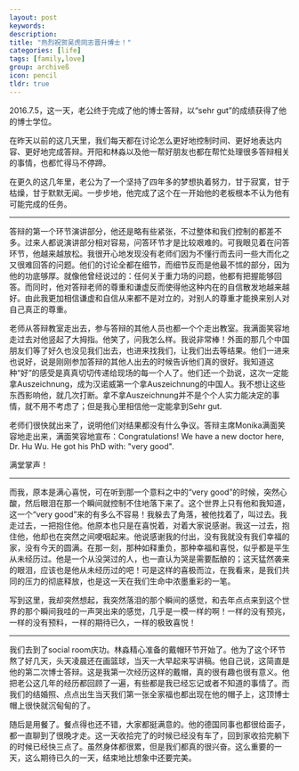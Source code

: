 ```yaml
---
layout: post
keywords: 
description: 
title: "热烈祝贺吴虎同志晋升博士！"
categories: [life]
tags: [family,love]
group: archiveß
icon: pencil
tldr: true
---
```


2016.7.5，这一天，老公终于完成了他的博士答辩，以“sehr gut”的成绩获得了他的博士学位。

在昨天以前的这几天里，我们每天都在讨论怎么更好地控制时间、更好地表达内容、更好地完成答辩。开阳和林淼以及他一帮好朋友也都在帮忙处理很多答辩相关的事情，也都忙得马不停蹄。

在更久的这几年里，老公为了一个坚持了四年多的梦想执着努力，甘于寂寞，甘于枯燥，甘于默默无闻。一步步地，他完成了这个在一开始他的老板根本不认为他有可能完成的任务。

---

答辩的第一个环节演讲部分，他还是略有些紧张，不过整体和我们控制的都差不多。过来人都说演讲部分相对容易，问答环节才是比较艰难的。可我眼见着在问答环节，他越来越放松。我很开心地发现没有老师们因为不懂行而去问一些大而化之又很难回答的问题。他们的讨论全都在细节，而细节反而是他最不怵的部分，因为他的功底够厚。就像他曾经说过的：任何关于重力场的问题，他都有把握能够回答。而同时，他对答辩老师的尊重和谦虚反而使得他这种内在的自信散发地越来越好。由此我更加相信谦虚和自信从来都不是对立的，对别人的尊重才能换来别人对自己真正的尊重。

老师从答辩教室走出去，参与答辩的其他人员也都一个个走出教室。我满面笑容地走过去对他竖起了大拇指。他笑了，问我怎么样。我说非常棒！外面的那几个中国朋友们等了好久也没见我们出去，也进来找我们，让我们出去等结果。他们一进来也说好，说是刚刚参加答辩的其他人出去的时候告诉他们真的很好。我知道这种“好”的感受是真真切切传递给现场的每一个人了。他们还一个劲说，这次一定能拿Auszeichnung，成为汉诺威第一个拿Auszeichnung的中国人。我不想让这些东西影响他，就几次打断。拿不拿Auszeichnung并不是个个人实力能决定的事情，就不用不考虑了；但是我心里相信他一定能拿到Sehr gut.

老师们很快就出来了，说明他们对结果都没有什么争议。答辩主席Monika满面笑容地走出来，满面笑容地宣布：Congratulations! We have a new doctor here, Dr. Hu Wu. He got his PhD with: "very good".

满堂掌声！

---

而我，原本是满心喜悦，可在听到那一个意料之中的“very good”的时候，突然心酸，然后眼泪在那一个瞬间就控制不住地落下来了。这个世界上只有他和我知道，这一个“very good”来的有多么不容易！我躲去了角落，被他找着了，叫过去。我走过去，一把抱住他。他原本也只是在喜悦着，对着大家说感谢。我这一过去，抱住他，他却也在突然之间哽咽起来。他说感谢我的付出，没有我就没有我们幸福的家，没有今天的圆满。在那一刻，那种如释重负，那种幸福和喜悦，似乎都是平生从未经历过。他是一个从没哭过的人，也一直认为哭是需要酝酿的；这天猛然袭来的眼泪，应该也是他从未经历过的吧！可是这样的喜极而泣，在我看来，是我们共同的压力的彻底释放，也是这一天在我们生命中浓墨重彩的一笔。

写到这里，我却突然想起，我突然落泪的那个瞬间的感觉，和去年点点来到这个世界的那个瞬间我哇的一声哭出来的感觉，几乎是一模一样的啊！一样的没有预兆，一样的没有预料，一样的期待已久，一样的极致喜悦！

---

我们去到了social room庆功。林淼精心准备的戴帽环节开始了。他为了这个环节熬了好几天，头天凌晨还在画篮球，当天一大早起来写讲稿。他自己说，这简直是他的第二次博士答辩。这是我第一次经历这样的戴帽，真的很有趣也很有意义。他把老公这几年的经历都回顾了一遍，有些都是我已经忘记或者不知道的事情了。而我们的结婚照、点点出生当天我们第一张全家福也都出现在他的帽子上，这顶博士帽上很快就沉甸甸的了。

随后是用餐了。餐点得也还不错，大家都挺满意的。他的德国同事也都很给面子，都一直聊到了很晚才走。这一天收拾完了的时候已经没有车了，回到家收拾完躺下的时候已经快三点了。虽然身体都很累，但是我们都真的很兴奋。这么重要的一天，这么期待已久的一天，结束地比想象中还要完美。



